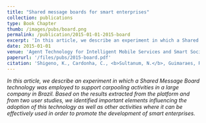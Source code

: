 ```yaml
---
title: "Shared message boards for smart enterprises"
collection: publications
type: Book Chapter
thumb: /images/pubs/board.png
permalink: /publication/2015-01-01-2015-board
excerpt: 'In this article, we describe an experiment in which a Shared Message Board technology was employed to support carpooling activities in a large company in Brazil. Based on the results extracted from the platform and from two user studies, we identified important elements influencing the adoption of this technology as well as other activities where it can be effectively used in order to promote the development of smart enterprises.'
date: 2015-01-01
venue: 'Agent Technology for Intelligent Mobile Services and Smart Societies'
paperurl: '/files/pubs/2015-board.pdf'
citation: 'Shigeno, K., Cardonha, C., <b>Sultanum, N.</b>, Guimaraes, R.L., Molinaro, M., Herrmann, R., Borger, S. and Koch, F., 2015. <b>Shared message boards for smart enterprises</b>. In <i>Agent Technology for Intelligent Mobile Services and Smart Societies</i> (pp. 46-55). Springer.'
---
```

_In this article, we describe an experiment in which a Shared Message Board technology was employed to support carpooling activities in a large company in Brazil. Based on the results extracted from the platform and from two user studies, we identified important elements influencing the adoption of this technology as well as other activities where it can be effectively used in order to promote the development of smart enterprises._